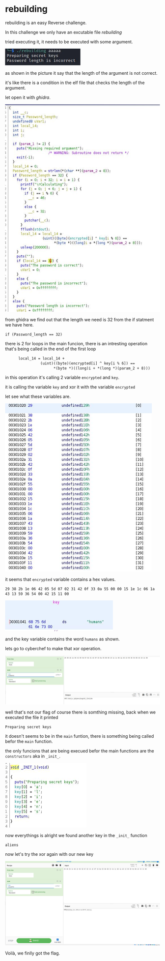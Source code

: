 # rebuilding

rebuilding is an easy Reverse challenge.

In this challenge we only have an excutable file _rebuilding_

tried executing it, it needs to be executed with some argument.

<img src="images/Capture2.JPG" >

as shown in the picture it say that the length of the argument is not correct.

it's like there is a condition in the elf file that checks the length of the argument.

let open it with _ghidra_.

<img src="images/Capture.JPG">

from ghidra we find out that the length we need is 32 from the if statment we have here.
 ```
 if (Password_length == 32)
 
 ```
 there is 2 for loops in the main funcion, there is an intresting operation that's being called in the end of the first loop
 
 ```
       local_14 = local_14 +
                 (uint)((byte)(encrypted[i] ^ key[i % 6]) ==
                       *(byte *)((long)i + *(long *)(param_2 + 8)))
 ```
 
 in this operation it's calling 2 variable `encrypted` and `key`.
 
 it is calling the variable `key` and xor it with the variable `encrypted`
 
let see what these variables are.

<img src="images/encrypted.JPG" >

it seems that `encrypted` variable contains a hex values.

```
29 38 2b 1e 06 42 05 5d 07 02 31 42 0f 33 0a 55 00 00 15 1e 1c 06 1a 43 13 59 36 54 00 42 15 11 00
```

<img src="images/key.JPG">

and the key variable contains the word `humans` as shown.

lets go to cyberchef to make that xor operation.

<img src="images/xor.JPG">

well that's not our flag of course there is somthing missing, back when we executed the file it printed

```
Preparing secret keys
```


it doesn't seems to be in the `main` funtion, there is something being called befor the `main` function.

the only funcions that are being execued befor the main functions are the `constructors` aka in `_init_`.

<img src="images/the_right_key.JPG" >

now everythings is alright we found another key in the `_init_` function

```
aliens
```
now let's try the xor again with our new key

<img src="images/flag.png" >

Voilà, we finlly got the flag.

